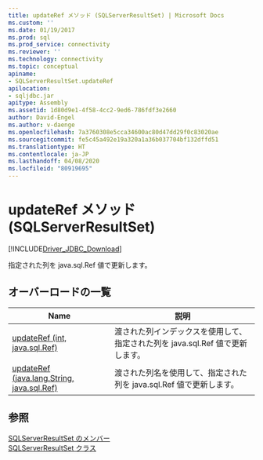```yaml
---
title: updateRef メソッド (SQLServerResultSet) | Microsoft Docs
ms.custom: ''
ms.date: 01/19/2017
ms.prod: sql
ms.prod_service: connectivity
ms.reviewer: ''
ms.technology: connectivity
ms.topic: conceptual
apiname:
- SQLServerResultSet.updateRef
apilocation:
- sqljdbc.jar
apitype: Assembly
ms.assetid: 1d80d9e1-4f58-4cc2-9ed6-786fdf3e2660
author: David-Engel
ms.author: v-daenge
ms.openlocfilehash: 7a3760308e5cca34600ac80d47dd29f0c83020ae
ms.sourcegitcommit: fe5c45a492e19a320a1a36b037704bf132dffd51
ms.translationtype: HT
ms.contentlocale: ja-JP
ms.lasthandoff: 04/08/2020
ms.locfileid: "80919695"
---
```

# <a name="updateref-method-sqlserverresultset"></a>updateRef メソッド (SQLServerResultSet)
[!INCLUDE[Driver_JDBC_Download](../../../includes/driver_jdbc_download.md)]

  指定された列を java.sql.Ref 値で更新します。  
  
## <a name="overload-list"></a>オーバーロードの一覧  
  
|Name|説明|  
|----------|-----------------|  
|[updateRef (int, java.sql.Ref)](../../../connect/jdbc/reference/updateref-method-int-java-sql-ref.md)|渡された列インデックスを使用して、指定された列を java.sql.Ref 値で更新します。|  
|[updateRef (java.lang.String, java.sql.Ref)](../../../connect/jdbc/reference/updateref-method-java-lang-string-java-sql-ref.md)|渡された列名を使用して、指定された列を java.sql.Ref 値で更新します。|  
  
## <a name="see-also"></a>参照  
 [SQLServerResultSet のメンバー](../../../connect/jdbc/reference/sqlserverresultset-members.md)   
 [SQLServerResultSet クラス](../../../connect/jdbc/reference/sqlserverresultset-class.md)  
  
  
